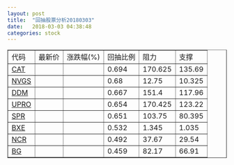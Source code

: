 ```yaml
---
layout: post
title:  "回抽股票分析20180303"
date:   2018-03-03 04:38:48
categories: stock
---
```

<script type="text/javascript">
var stockList = []
stockList.push('gb_cat');
stockList.push('gb_nvgs');
stockList.push('gb_ddm');
stockList.push('gb_upro');
stockList.push('gb_spr');
stockList.push('gb_bxe');
stockList.push('gb_ncr');
stockList.push('gb_bg');
</script>
<table border="1">
 <tr>
 <td>代码</td>
 <td>最新价</td>
 <td>涨跌幅(%)</td>
 <td>回抽比例</td>
 <td>阻力</td>
 <td>支撑</td>
</tr>
  <tr id="cat">
  <td><a href="http://stock.finance.sina.com.cn/usstock/quotes/CAT.html" target="_blank">CAT</a></td><td></td><td></td><td>0.694</td><td>170.625</td><td>135.69</td></tr>
  <tr id="nvgs">
  <td><a href="http://stock.finance.sina.com.cn/usstock/quotes/NVGS.html" target="_blank">NVGS</a></td><td></td><td></td><td>0.68</td><td>12.75</td><td>10.325</td></tr>
  <tr id="ddm">
  <td><a href="http://stock.finance.sina.com.cn/usstock/quotes/DDM.html" target="_blank">DDM</a></td><td></td><td></td><td>0.667</td><td>151.4</td><td>117.96</td></tr>
  <tr id="upro">
  <td><a href="http://stock.finance.sina.com.cn/usstock/quotes/UPRO.html" target="_blank">UPRO</a></td><td></td><td></td><td>0.654</td><td>170.425</td><td>123.22</td></tr>
  <tr id="spr">
  <td><a href="http://stock.finance.sina.com.cn/usstock/quotes/SPR.html" target="_blank">SPR</a></td><td></td><td></td><td>0.651</td><td>103.75</td><td>80.395</td></tr>
  <tr id="bxe">
  <td><a href="http://stock.finance.sina.com.cn/usstock/quotes/BXE.html" target="_blank">BXE</a></td><td></td><td></td><td>0.532</td><td>1.345</td><td>1.035</td></tr>
  <tr id="ncr">
  <td><a href="http://stock.finance.sina.com.cn/usstock/quotes/NCR.html" target="_blank">NCR</a></td><td></td><td></td><td>0.492</td><td>37.67</td><td>29.54</td></tr>
  <tr id="bg">
  <td><a href="http://stock.finance.sina.com.cn/usstock/quotes/BG.html" target="_blank">BG</a></td><td></td><td></td><td>0.459</td><td>82.17</td><td>66.91</td></tr>
</table>
